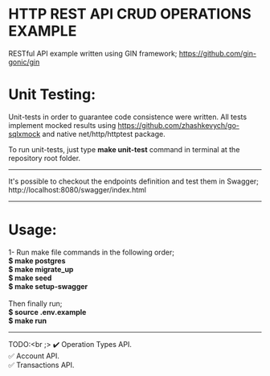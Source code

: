# HTTP REST API CRUD OPERATIONS EXAMPLE

RESTful API example written using GIN framework;
https://github.com/gin-gonic/gin

# Unit Testing:

Unit-tests in order to guarantee code consistence were written. All tests implement mocked results using https://github.com/zhashkevych/go-sqlxmock and native net/http/httptest package.

To run unit-tests, just type <b>make unit-test</b> command in terminal at the repository root folder.

--------------------------------------------------------------------------------------------------------

It's possible to checkout the endpoints definition and test them in Swagger;
http://localhost:8080/swagger/index.html

--------------------------------------------------------------------------------------------------------

# Usage:

1- Run make file commands in the following  order;<br />
<b>$ make postgres</b><br />
<b>$ make migrate_up</b><br />
<b>$ make seed</b><br />
<b>$ make setup-swagger</b><br />
<br />
Then finally run;<br />
<b>$ source .env.example</b><br />
<b>$ make run</b><br />

--------------------------------------------------------------------------------------------------------

TODO:<br ;>
  :heavy_check_mark: Operation Types API.<br />
  :white_check_mark: Account API.<br />
  :white_check_mark: Transactions API.<br />
